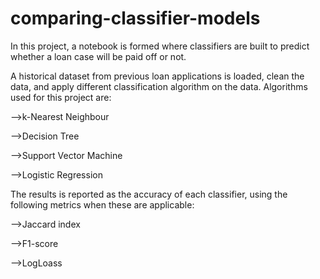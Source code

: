 # comparing-classifier-models

In this project, a notebook is formed where classifiers are built to predict whether a loan case will be paid off or not. 

A historical dataset from previous loan applications is loaded, clean the data, and apply different classification algorithm on the data. Algorithms used for this project are:

  -->k-Nearest Neighbour

  -->Decision Tree

  -->Support Vector Machine

  -->Logistic Regression

The results is reported as the accuracy of each classifier, using the following metrics when these are applicable:

  -->Jaccard index

  -->F1-score

  -->LogLoass
